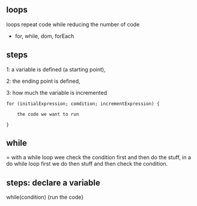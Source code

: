 
## loops
loops repeat code while reducing the number of code

* for, while, dom, forEach

## steps
1: a variable is defined (a starting point),

2: the ending point is defined,

3: how much the variable is incremented

```
for (initialExpression; comdition; incrementExpression) {

    the code we want to run
    
}
```

## while
= with a while loop wee check the condition first and then do the stuff, in a do while loop first we do then stuff and then check the condition.

## steps: declare a variable

while(condition) {run the code}

